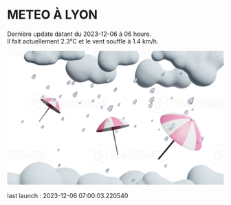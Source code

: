 # METEO À LYON

Dernière update datant du 2023-12-06 à 06 heure.  
Il fait actuellement 2.3°C et le vent souffle à 1.4 km/h.      

![](./.github/rain.png)

last launch : 2023-12-06 07:00:03.220540
